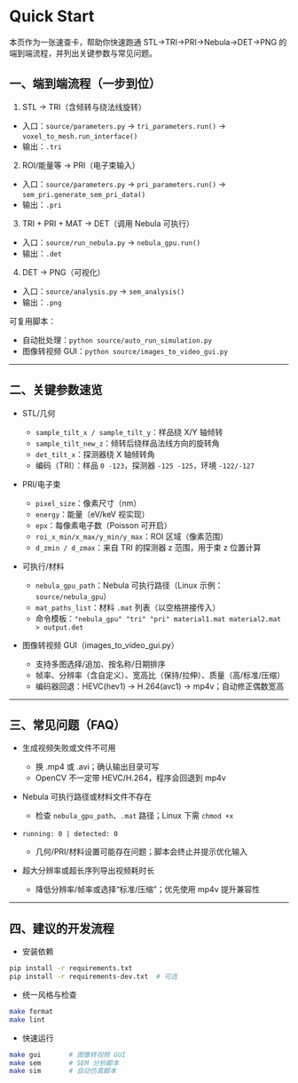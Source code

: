 # Quick Start

本页作为一张速查卡，帮助你快速跑通 STL→TRI→PRI→Nebula→DET→PNG 的端到端流程，并列出关键参数与常见问题。

## 一、端到端流程（一步到位）

1) STL → TRI（含倾转与绕法线旋转）
- 入口：`source/parameters.py` → `tri_parameters.run()` → `voxel_to_mesh.run_interface()`
- 输出：`.tri`

2) ROI/能量等 → PRI（电子束输入）
- 入口：`source/parameters.py` → `pri_parameters.run()` → `sem_pri.generate_sem_pri_data()`
- 输出：`.pri`

3) TRI + PRI + MAT → DET（调用 Nebula 可执行）
- 入口：`source/run_nebula.py` → `nebula_gpu.run()`
- 输出：`.det`

4) DET → PNG（可视化）
- 入口：`source/analysis.py` → `sem_analysis()`
- 输出：`.png`

可复用脚本：
- 自动批处理：`python source/auto_run_simulation.py`
- 图像转视频 GUI：`python source/images_to_video_gui.py`

---

## 二、关键参数速览

- STL/几何
  - `sample_tilt_x / sample_tilt_y`：样品绕 X/Y 轴倾转
  - `sample_tilt_new_z`：倾转后绕样品法线方向的旋转角
  - `det_tilt_x`：探测器绕 X 轴倾转角
  - 编码（TRI）：样品 `0 -123`，探测器 `-125 -125`，环境 `-122/-127`

- PRI/电子束
  - `pixel_size`：像素尺寸（nm）
  - `energy`：能量（eV/keV 视实现）
  - `epx`：每像素电子数（Poisson 可开启）
  - `roi_x_min/x_max/y_min/y_max`：ROI 区域（像素范围）
  - `d_zmin / d_zmax`：来自 TRI 的探测器 z 范围，用于束 z 位置计算

- 可执行/材料
  - `nebula_gpu_path`：Nebula 可执行路径（Linux 示例：`source/nebula_gpu`）
  - `mat_paths_list`：材料 `.mat` 列表（以空格拼接传入）
  - 命令模板：`"nebula_gpu" "tri" "pri" material1.mat material2.mat > output.det`

- 图像转视频 GUI（images_to_video_gui.py）
  - 支持多图选择/追加、按名称/日期排序
  - 帧率、分辨率（含自定义）、宽高比（保持/拉伸）、质量（高/标准/压缩）
  - 编码器回退：HEVC(hev1) → H.264(avc1) → mp4v；自动修正偶数宽高

---

## 三、常见问题（FAQ）

- 生成视频失败或文件不可用
  - 换 .mp4 或 .avi；确认输出目录可写
  - OpenCV 不一定带 HEVC/H.264，程序会回退到 mp4v

- Nebula 可执行路径或材料文件不存在
  - 检查 `nebula_gpu_path`、`.mat` 路径；Linux 下需 `chmod +x`

- `running: 0 | detected: 0`
  - 几何/PRI/材料设置可能存在问题；脚本会终止并提示优化输入

- 超大分辨率或超长序列导出视频耗时长
  - 降低分辨率/帧率或选择“标准/压缩”；优先使用 mp4v 提升兼容性

---

## 四、建议的开发流程

- 安装依赖
```bash
pip install -r requirements.txt
pip install -r requirements-dev.txt  # 可选
```

- 统一风格与检查
```bash
make format
make lint
```

- 快速运行
```bash
make gui       # 图像转视频 GUI
make sem       # SEM 分析脚本
make sim       # 自动仿真脚本
```

